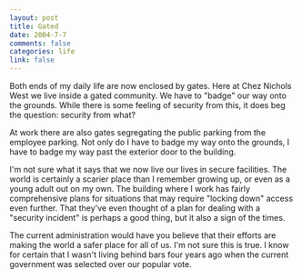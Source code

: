 ```yaml
--- 
layout: post
title: Gated
date: 2004-7-7
comments: false
categories: life
link: false
---
```

Both ends of my daily life are now enclosed by gates. Here at Chez Nichols West we live inside a gated community. We have to "badge" our way onto the grounds. While there is some feeling of security from this, it does beg the question: security from what?

At work there are also gates segregating the public parking from the employee parking. Not only do I have to badge my way onto the grounds, I have to badge my way past the exterior door to the building.

I'm not sure what it says that we now live our lives in secure facilities. The world is certainly a scarier place than I remember growing up, or even as a young adult out on my own. The building where I work has fairly comprehensive plans for situations that may require "locking down" access even further. That they've even thought of a plan for dealing with a "security incident" is perhaps a good thing, but it also a sign of the times.

The current administration would have you believe that their efforts are making the world a safer place for all of us. I'm not sure this is true. I know for certain that I wasn't living behind bars four years ago when the current government was selected over our popular vote.
